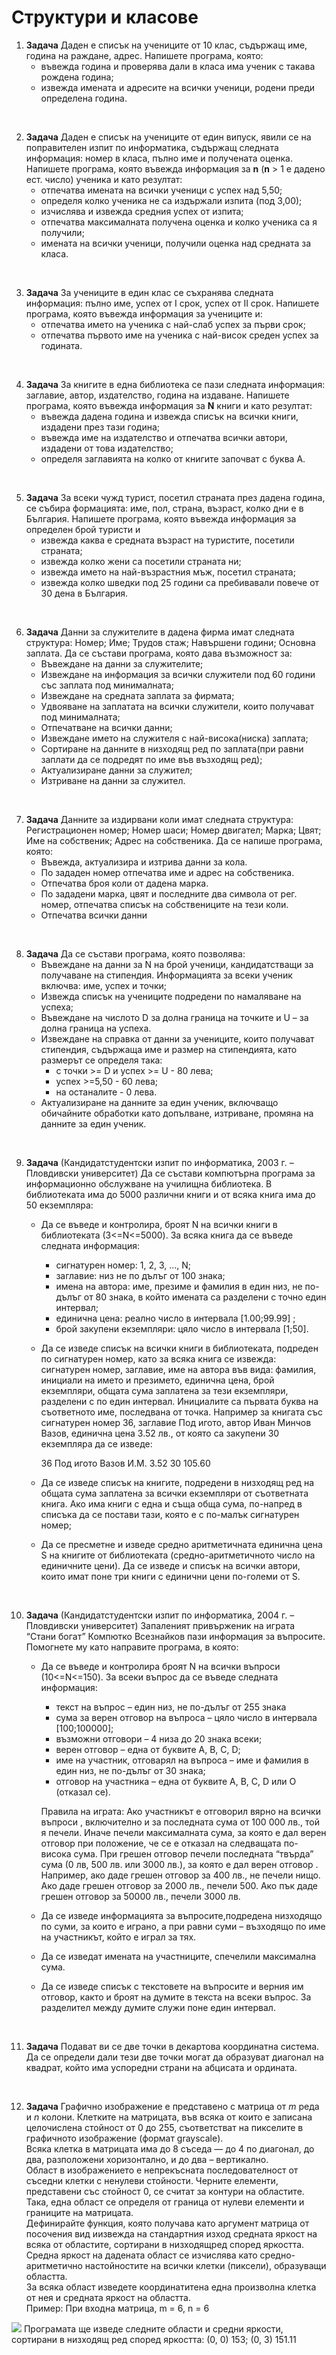# Структури и класове

1. **Задача** Даден е списък на учениците от 10 клас, съдържащ име, година на раждане, адрес. Напишете програма, която:
	- въвежда година и проверява дали в класа има ученик с такава рождена година;
	- извежда имената и адресите на всички ученици, родени преди определена година.

<br>

2. **Задача** Даден е списък на учениците от един випуск, явили се на поправителен изпит по информатика, съдържащ следната информация: номер в класа, пълно име и получената оценка. Напишете програма, която въвежда информация за **n** (**n** > 1 е дадено ест. число) ученика и като резултат:
	- отпечатва имената на всички ученици с успех над 5,50;
	- определя колко ученика не са издържали изпита (под 3,00);
	- изчислява и извежда средния успех от изпита;
	- отпечатва максималната получена оценка и колко ученика са я получили;
	- имената на всички ученици, получили оценка над средната за класа.

<br>

3. **Задача** За учениците в един клас се съхранява следната информация: пълно име, успех от I срок, успех от II срок. Напишете програма, която въвежда информация за учениците и:
	- отпечатва името на ученика с най-слаб успех за първи срок;
	- отпечатва първото име на ученика с най-висок среден успех за годината.

<br>

4. **Задача** За книгите в една библиотека се пази следната информация: заглавие, автор, издателство, година на издаване. Напишете програма, която въвежда информация за **N** книги и като резултат:
	- въвежда дадена година и извежда списък на всички книги, издадени през тази година;
	- въвежда име на издателство и отпечатва всички автори, издадени от това издателство;
	- определя заглавията на колко от книгите започват с буква А.

<br>

5. **Задача** За всеки чужд турист, посетил страната през дадена година, се събира формацията: име, пол, страна, възраст, колко дни е в България. Напишете програма, която въвежда информация за определен брой туристи и
	- извежда каква е средната възраст на туристите, посетили страната;
	- извежда колко жени са посетили страната ни;
	- извежда името на най-възрастния мъж, посетил страната;
	- извежда колко шведки под 25 години са пребивавали повече от 30 дена в България.

<br>

6. **Задача** Данни за служителите в дадена фирма имат следната структура: Номер; Име; Трудов стаж; Навършени години; Основна заплата. Да се състави програма, която дава възможност за:
	- Въвеждане на данни за служителите;
	- Извеждане на информация за всички служители под 60 години със заплата под минималната;
	- Извеждане на средната заплата за фирмата;
	- Удвояване на заплатата на всички служители, които получават под минималната;
	- Отпечатване на всички данни;
	- Извеждане името на служителя с най-висока(ниска) заплата;
	- Сортиране на данните в низходящ ред по заплата(при равни заплати да се подредят по име във възходящ ред);
	- Актуализиране данни за служител;
	- Изтриване на данни за служител.

<br>

7. **Задача** Данните за издирвани коли имат следната структура: Регистрационен номер; Номер шаси; Номер двигател; Марка; Цвят; Име на собственик; Адрес на собственика. Да се напише програма, която:
	- Въвежда, актуализира и изтрива данни за кола.
	- По зададен номер отпечатва име и адрес на собственика.
	- Отпечатва броя коли от дадена марка.
	- По зададени марка, цвят и последните два символа от рег. номер, отпечатва списък на собствениците на тези коли.
	- Отпечатва всички данни

<br>

8. **Задача** Да се състави програма, която позволява:
	-   Въвеждане на данни за N на брой ученици, кандидатстващи за получаване на стипендия. Информацията за всеки ученик включва: име, успех и точки;
	-   Извежда списък на учениците подредени по намаляване на успеха;
	-   Въвеждане на числото D за долна граница на точките и U – за долна граница на успеха.
	-   Извеждане на справка от данни за учениците, които получават стипендия, съдържаща име и размер на стипендията, като размерът се определя така:
		- с точки >= D и успех >= U - 80 лева;
		- успех >=5,50 - 60 лева;
		- на останалите - 0 лева.
	-   Актуализиране на данните за един ученик, включващо обичайните обработки като допълване, изтриване, промяна на данните за един ученик.
    
<br>

9. **Задача** (Кандидатстудентски изпит по информатика, 2003 г. – Пловдивски университет) Да се състави компютърна програма за информационно обслужване на училищна библиотека. В библиотеката има до 5000 различни книги и от всяка книга има до 50 екземпляра:
	- Да се въведе и контролира, броят N на всички книги в библиотеката (3<=N<=5000). За всяка книга да се въведе следната информация:
		- сигнатурен номер: 1, 2, 3, ..., N;
		- заглавие: низ не по дълъг от 100 знака;
		- имена на автора: име, презиме и фамилия в един низ, не по-дълъг от 80 знака, в който имената са разделени с точно един интервал;
		- единична цена: реално число в интервала [1.00;99.99] ;
		- брой закупени екземпляри: цяло число в интервала [1;50].
	- Да се изведе списък на всички книги в библиотеката, подреден по сигнатурен номер, като за всяка книга се извежда: сигнатурен номер, заглавие, име на автора във вида: фамилия, инициали на името и презимето, единична цена, брой екземпляри, общата сума заплатена за тези екземпляри, разделени с по един интервал. Инициалите са първата буква на съответното име, последвана от точка. Например за книгата със сигнатурен номер 36, заглавие Под игото, автор Иван Минчов Вазов, единична цена 3.52 лв., от която са закупени 30 екземпляра да се изведе:

		36 Под игото Вазов И.М. 3.52 30 105.60

	- Да се изведе списък на книгите, подредени в низходящ ред на общата сума заплатена за всички екземпляри от съответната книга. Ако има книги с една и съща обща сума, по-напред в списъка да се постави тази, която е с по-малък сигнатурен номер;
	- Да се пресметне и изведе средно аритметичната единична цена S на книгите от библиотеката (средно-аритметичното число на единичните цени). Да се изведе и списък на всички автори, които имат поне три книги с единични цени по-големи от S.

<br>

10.  **Задача** (Кандидатстудентски изпит по информатика, 2004 г. – Пловдивски университет) Запаленият привърженик на играта “Стани богат” Компютко Всезнайков пази информация за въпросите. Помогнете му като направите програма, в която:
     - Да се въведе и контролира броят N на всички въпроси (10<=N<=150). За всеки въпрос да се въведе следната информация:
		-  текст на въпрос – един низ, не по-дълъг от 255 знака
		-  сума за верен отговор на въпроса – цяло число в интервала [100;100000];
		-  възможни отговори – 4 низа до 20 знака всеки;
		-  верен отговор – една от буквите A, B, C, D;
		-  име на участник, отговарял на въпроса – име и фамилия в един низ, не по-дълъг от 30 знака;
		- отговор на участника – една от буквите A, B, C, D или О (отказал се).

	     Правила на играта: Ако участникът е отговорил вярно на всички въпроси , включително и за последната сума от 100 000 лв., той я печели. Иначе печели максималната сума, за която е дал верен отговор при положение, че се е отказал на следващата по-висока сума. При грешен отговор печели последната “твърда” сума (0 лв, 500 лв. или 3000 лв.), за която е дал верен отговор . Например, ако даде грешен отговор за 400 лв., не печели нищо. Ако даде грешен отговор за 2000 лв., печели 500. Ако пък даде грешен отговор за 50000 лв., печели 3000 лв.

	 - Да се изведе информацията за въпросите,подредена низходящо по суми, за които е играно, а при равни суми – възходящо по име на участникът, който е играл за тях.

	 - Да се изведат имената на участниците, спечелили максимална сума.

	 - Да се изведе списък с текстовете на въпросите и верния им отговор, както и броят на думите в текста на всеки въпрос. За разделител между думите служи поне един интервал.
 
<br>

11. **Задача** Подават ви се две точки в декартова координатна система. Да се определи дали тези две точки могат да образуват диагонал на квадрат, който има успоредни страни на абцисата и ордината.

<br>

12. **Задача** Графично  изображение  е  представено  с  матрица  от *m* реда и *n* колони. Клетките  на матрицата, във всяка от които е записана целочислена стойност от 0 до 255, съответстват на пикселите в графичното изображение (формат grayscale).<br>
Всяка клетка в матрицата има до 8 съседа — до 4 по диагонал, до два, разположени хоризонтално, и до два – вертикално. <br>
Област в изображението е непрекъсната последователност от съседни клетки с ненулеви стойности. Черните елементи, представени със стойност 0, се считат за контури на областите. Така, една област се определя от граница от нулеви елементи и границите на матрицата.<br>
Дефинирайте функция, която получава като аргумент матрица от посочения вид иизвежда на стандартния изход средната яркост на всяка от областите, сортирани в низходящред според яркостта.<br>
Средна яркост на дадената област се изчислява като средно-аритметично настойностите на всички клетки (пиксели), образуващи областта. <br>
За всяка област изведете координатитена една произволна клетка от нея и средната яркост на областта. <br>
Пример: При входна матрица, m = 6, n = 6 <br>
<img src="src/structs-1.png">
Програмата ще изведе следните области и средни яркости, сортирани в низходящ ред според яркостта: (0, 0) 153; (0, 3) 151.11

</br>
